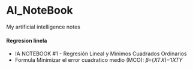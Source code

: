 # AI_NoteBook

My artificial intelligence notes

#### Regresion linela
- IA NOTEBOOK #1 - Regresión Lineal y Mínimos Cuadrados Ordinarios
- Formula Minimizar el error cuadratico medio (MCO):  𝛽=(𝑋𝑇𝑋)−1𝑋𝑇𝑌
